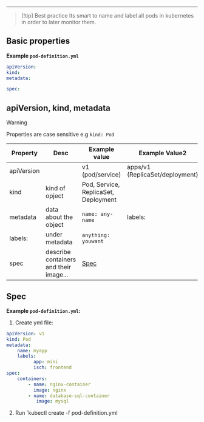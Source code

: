 ***
>[!tip] Best practice
>Its smart to name and label all pods in kubernetes in order to later monitor them.
## Basic properties
**Example `pod-definition.yml`**
```yml
apiVersion:
kind:
metadata:

spec:
```
## apiVersion, kind, metadata
>[!warning] 
>Properties are case sensitive e.g `kind: Pod`

| Property   | Desc                                   | Example value                        | Example Value2                  |
| ---------- | -------------------------------------- | ------------------------------------ | ------------------------------- |
| apiVersion |                                        | v1 (pod/service)                     | apps/v1 (ReplicaSet/deployment) |
| kind       | kind of opject                         | Pod, Service, ReplicaSet, Deployment |                                 |
| metadata   | data about the object                  | `name: any-name`                     | labels:                         |
| labels:    | under metadata                         | `anything: youwant`                  |                                 |
| spec       | describe containers and their image... | [Spec](yaml%20in%20kubernetes.md#Spec)                                     |                                 |
## Spec
**Example `pod-definition.yml`:**
1. Create yml file:
```yml
apiVersion: v1
kind: Pod
metadata:
	name: myapp
	labels:
		  app: mini
		  isch: frontend
spec:
	containers:
		- name: nginx-container
		  image: nginx
		- name: database-sql-container
		   image: mysql
```
2. Run `kubectl create -f pod-definition.yml